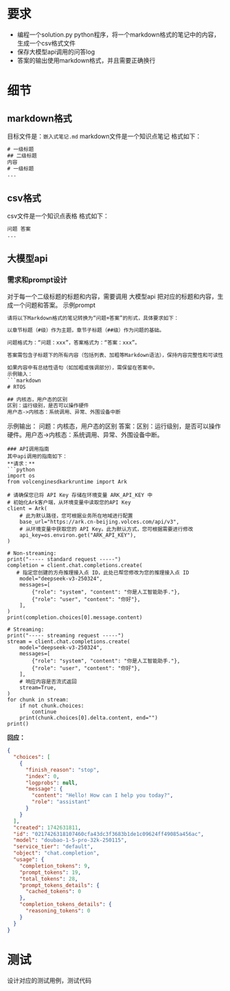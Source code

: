 # 要求
- 编程一个solution.py python程序，将一个markdown格式的笔记中的内容，生成一个csv格式文件
- 保存大模型api调用的问答log
- 答案的输出使用markdown格式，并且需要正确换行
# 细节
## markdown格式
目标文件是：`嵌入式笔记.md`
markdown文件是一个知识点笔记
格式如下：
```txt
# 一级标题
## 二级标题
内容
# 一级标题
...
```
## csv格式
csv文件是一个知识点表格
格式如下：
```txt
问题 答案 
...
```

## 大模型api
### 需求和prompt设计
对于每一个二级标题的标题和内容，需要调用 大模型api 把对应的标题和内容，生成一个问题和答案。
示例prompt
```txt
请将以下Markdown格式的笔记转换为“问题+答案”的形式，具体要求如下：

以章节标题（#级）作为主题，章节子标题（##级）作为问题的基础。

问题格式为：“问题：xxx”，答案格式为：“答案：xxx”。

答案需包含子标题下的所有内容（包括列表、加粗等Markdown语法），保持内容完整性和可读性。

如果内容中有总结性语句（如加粗或强调部分），需保留在答案中。
示例输入：
```markdown
# RTOS  

## 内核态，用户态的区别  
区别：运行级别，是否可以操作硬件  
用户态->内核态：系统调用、异常、外围设备中断  
```
示例输出：
问题：内核态，用户态的区别
答案：区别：运行级别，是否可以操作硬件。用户态->内核态：系统调用、异常、外围设备中断。
```
### API调用指南
其中api调用的指南如下：
**请求：**
```python
import os
from volcenginesdkarkruntime import Ark

# 请确保您已将 API Key 存储在环境变量 ARK_API_KEY 中
# 初始化Ark客户端，从环境变量中读取您的API Key
client = Ark(
    # 此为默认路径，您可根据业务所在地域进行配置
    base_url="https://ark.cn-beijing.volces.com/api/v3",
    # 从环境变量中获取您的 API Key。此为默认方式，您可根据需要进行修改
    api_key=os.environ.get("ARK_API_KEY"),
)

# Non-streaming:
print("----- standard request -----")
completion = client.chat.completions.create(
   # 指定您创建的方舟推理接入点 ID，此处已帮您修改为您的推理接入点 ID
    model="deepseek-v3-250324",
    messages=[
        {"role": "system", "content": "你是人工智能助手."},
        {"role": "user", "content": "你好"},
    ],
)
print(completion.choices[0].message.content)

# Streaming:
print("----- streaming request -----")
stream = client.chat.completions.create(
    model="deepseek-v3-250324",
    messages=[
        {"role": "system", "content": "你是人工智能助手."},
        {"role": "user", "content": "你好"},
    ],
    # 响应内容是否流式返回
    stream=True,
)
for chunk in stream:
    if not chunk.choices:
        continue
    print(chunk.choices[0].delta.content, end="")
print()

```
**回应：**
```json
{
  "choices": [
    {
      "finish_reason": "stop",
      "index": 0,
      "logprobs": null,
      "message": {
        "content": "Hello! How can I help you today?",
        "role": "assistant"
      }
    }
  ],
  "created": 1742631811,
  "id": "0217426318107460cfa43dc3f3683b1de1c09624ff49085a456ac",
  "model": "doubao-1-5-pro-32k-250115",
  "service_tier": "default",
  "object": "chat.completion",
  "usage": {
    "completion_tokens": 9,
    "prompt_tokens": 19,
    "total_tokens": 28,
    "prompt_tokens_details": {
      "cached_tokens": 0
    },
    "completion_tokens_details": {
      "reasoning_tokens": 0
    }
  }
}
```

# 测试 
设计对应的测试用例，测试代码